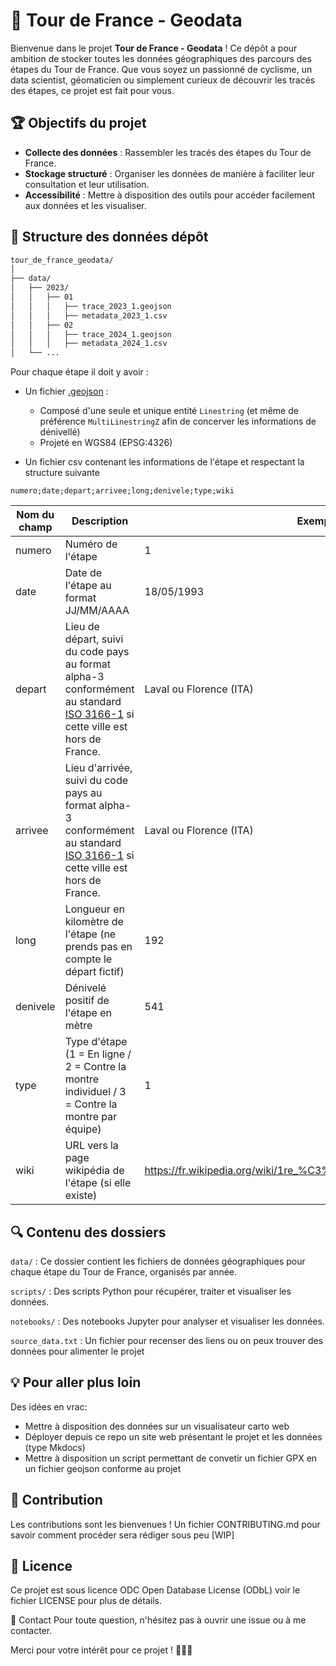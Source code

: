 # 📍 Tour de France - Geodata

Bienvenue dans le projet **Tour de France - Geodata** ! Ce dépôt a pour ambition de stocker toutes les données géographiques des parcours des étapes du Tour de France. Que vous soyez un passionné de cyclisme, un data scientist, géomaticien ou simplement curieux de découvrir les tracés des étapes, ce projet est fait pour vous.

## 🏆 Objectifs du projet

- **Collecte des données** : Rassembler les tracés des étapes du Tour de France.
- **Stockage structuré** : Organiser les données de manière à faciliter leur consultation et leur utilisation.
- **Accessibilité** : Mettre à disposition des outils pour accéder facilement aux données et les visualiser.

## 📂 Structure des données dépôt

```bash
tour_de_france_geodata/
│
├── data/
│   ├── 2023/
│   │   ├── 01
│   │   │   ├── trace_2023_1.geojson
│   │   │   ├── metadata_2023_1.csv
│   │   ├── 02
│   │   │   ├── trace_2024_1.geojson
│   │   │   ├── metadata_2024_1.csv
│   └── ...
```

Pour chaque étape il doit y avoir :

- Un fichier [.geojson](https://fr.wikipedia.org/wiki/GeoJSON) :
  - Composé d'une seule et unique entité `Linestring` (et même de préférence `MultiLinestringZ` afin de concerver les informations de dénivellé)
  - Projeté en WGS84 (EPSG:4326)

- Un fichier csv contenant les informations de l'étape et respectant la structure suivante

```csv
numero;date;depart;arrivee;long;denivele;type;wiki
```

| Nom du champ | Description | Exemple |
|--------------|-------------|---------|
| numero       | Numéro de l'étape | 1 |
| date         | Date de l'étape au format JJ/MM/AAAA | 18/05/1993 |
| depart       | Lieu de départ, suivi du code pays au format alpha-3 conformément au standard [ISO 3166-1](https://fr.wikipedia.org/wiki/ISO_3166-1) si cette ville est hors de France. | Laval ou Florence (ITA) |
| arrivee      | Lieu d'arrivée, suivi du code pays au format alpha-3 conformément au standard [ISO 3166-1](https://fr.wikipedia.org/wiki/ISO_3166-1) si cette ville est hors de France. | Laval ou Florence (ITA) |
| long         | Longueur en kilomètre de l'étape (ne prends pas en compte le départ fictif) | 192 |
| denivele     | Dénivelé positif de l'étape en mètre | 541 |
| type     | Type d'étape (1 = En ligne / 2 = Contre la montre individuel / 3 = Contre la montre par équipe) | 1 |
| wiki     | URL vers la page wikipédia de l'étape (si elle existe) | https://fr.wikipedia.org/wiki/1re_%C3%A9tape_du_Tour_de_France_2024 |

## 🔍 Contenu des dossiers

`data/` : Ce dossier contient les fichiers de données géographiques pour chaque étape du Tour de France, organisés par année.

`scripts/` : Des scripts Python pour récupérer, traiter et visualiser les données.

`notebooks/` : Des notebooks Jupyter pour analyser et visualiser les données.

`source_data.txt` : Un fichier pour recenser des liens ou on peux trouver des données pour alimenter le projet

## 💡 Pour aller plus loin

Des idées en vrac:

- Mettre à disposition des données sur un visualisateur carto web
- Déployer depuis ce repo un site web présentant le projet et les données (type Mkdocs)
- Mettre à disposition un script permettant de convetir un fichier GPX en un fichier geojson conforme au projet

## 📝 Contribution

Les contributions sont les bienvenues ! Un fichier CONTRIBUTING.md pour savoir comment procéder sera rédiger sous peu [WIP]

## 📄 Licence

Ce projet est sous licence ODC Open Database License (ODbL) voir le fichier LICENSE pour plus de détails.

💬 Contact
Pour toute question, n'hésitez pas à ouvrir une issue ou à me contacter.

Merci pour votre intérêt pour ce projet ! 🚴‍♂️💨